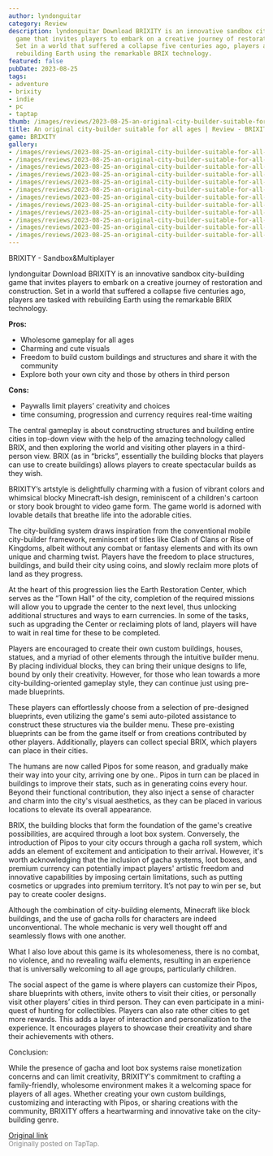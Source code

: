 ```yaml
---
author: lyndonguitar
category: Review
description: lyndonguitar Download BRIXITY is an innovative sandbox city-building
  game that invites players to embark on a creative journey of restoration and construction.
  Set in a world that suffered a collapse five centuries ago, players are tasked with
  rebuilding Earth using the remarkable BRIX technology.
featured: false
pubDate: 2023-08-25
tags:
- adventure
- brixity
- indie
- pc
- taptap
thumb: /images/reviews/2023-08-25-an-original-city-builder-suitable-for-all-ages--review---brixity-0.avif
title: An original city-builder suitable for all ages | Review - BRIXITY
game: BRIXITY
gallery:
- /images/reviews/2023-08-25-an-original-city-builder-suitable-for-all-ages--review---brixity-0.avif
- /images/reviews/2023-08-25-an-original-city-builder-suitable-for-all-ages--review---brixity-1.avif
- /images/reviews/2023-08-25-an-original-city-builder-suitable-for-all-ages--review---brixity-2.avif
- /images/reviews/2023-08-25-an-original-city-builder-suitable-for-all-ages--review---brixity-3.avif
- /images/reviews/2023-08-25-an-original-city-builder-suitable-for-all-ages--review---brixity-4.avif
- /images/reviews/2023-08-25-an-original-city-builder-suitable-for-all-ages--review---brixity-5.avif
- /images/reviews/2023-08-25-an-original-city-builder-suitable-for-all-ages--review---brixity-6.avif
- /images/reviews/2023-08-25-an-original-city-builder-suitable-for-all-ages--review---brixity-7.avif
- /images/reviews/2023-08-25-an-original-city-builder-suitable-for-all-ages--review---brixity-8.avif
- /images/reviews/2023-08-25-an-original-city-builder-suitable-for-all-ages--review---brixity-9.avif
- /images/reviews/2023-08-25-an-original-city-builder-suitable-for-all-ages--review---brixity-10.avif
- /images/reviews/2023-08-25-an-original-city-builder-suitable-for-all-ages--review---brixity-11.avif
---
```

BRIXITY - Sandbox&Multiplayer

lyndonguitar
Download
BRIXITY is an innovative sandbox city-building game that invites players to embark on a creative journey of restoration and construction. Set in a world that suffered a collapse five centuries ago, players are tasked with rebuilding Earth using the remarkable BRIX technology.


**Pros:**
- Wholesome gameplay for all ages
- Charming and cute visuals
- Freedom to build custom buildings and structures and share it with the community
- Explore both your own city and those by others in third person


**Cons:**
- Paywalls limit players’ creativity and choices
- time consuming, progression and currency requires real-time waiting


The central gameplay is about constructing structures and building entire cities in top-down view with the help of the amazing technology called BRIX, and then exploring the world and visiting other players in a third-person view. BRIX (as in “bricks”, essentially the building blocks that players can use to create buildings) allows players to create spectacular builds as they wish.

BRIXITY’s artstyle is delightfully charming with a fusion of vibrant colors and whimsical blocky Minecraft-ish design, reminiscent of a children's cartoon or story book brought to video game form. The game world is adorned with lovable details that breathe life into the adorable cities.

The city-building system draws inspiration from the conventional mobile city-builder framework, reminiscent of titles like Clash of Clans or Rise of Kingdoms, albeit without any combat or fantasy elements and with its own unique and charming twist. Players have the freedom to place structures, buildings, and build their city using coins, and slowly reclaim more plots of land as they progress.

At the heart of this progression lies the Earth Restoration Center, which serves as the “Town Hall” of the city, completion of the required missions will allow you to upgrade the center to the next level, thus unlocking additional structures and ways to earn currencies. In some of the tasks, such as upgrading the Center or reclaiming plots of land, players will have to wait in real time for these to be completed.

Players are encouraged to create their own custom buildings, houses, statues, and a myriad of other elements through the intuitive builder menu. By placing individual blocks, they can bring their unique designs to life, bound by only their creativity. However, for those who lean towards a more city-building-oriented gameplay style, they can continue just using pre-made blueprints.

These players can effortlessly choose from a selection of pre-designed blueprints, even utilizing the game's semi auto-piloted assistance to construct these structures via the builder menu. These pre-existing blueprints can be from the game itself or from creations contributed by other players. Additionally, players can collect special BRIX, which players can place in their cities.

The humans are now called Pipos for some reason, and gradually make their way into your city, arriving one by one.. Pipos in turn can be placed in buildings to improve their stats, such as in generating coins every hour. Beyond their functional contribution, they also inject a sense of character and charm into the city's visual aesthetics, as they can be placed in various locations to elevate its overall appearance.

BRIX, the building blocks that form the foundation of the game's creative possibilities, are acquired through a loot box system. Conversely, the introduction of Pipos to your city occurs through a gacha roll system, which adds an element of excitement and anticipation to their arrival. However, it's worth acknowledging that the inclusion of gacha systems, loot boxes, and premium currency can potentially impact players' artistic freedom and innovative capabilities by imposing certain limitations, such as putting cosmetics or upgrades into premium territory. It’s not pay to win per se, but pay to create cooler designs.

Although the combination of city-building elements, Minecraft like block buildings, and the use of gacha rolls for characters are indeed unconventional. The whole mechanic is very well thought off and seamlessly flows with one another.

What I also love about this game is its wholesomeness, there is no combat, no violence, and no revealing waifu elements, resulting in an experience that is universally welcoming to all age groups, particularly children.

The social aspect of the game is where players can customize their Pipos, share blueprints with others, invite others to visit their cities, or personally visit other players’ cities in third person. They can even participate in a mini-quest of hunting for collectibles. Players can also rate other cities to get more rewards. This adds a layer of interaction and personalization to the experience. It encourages players to showcase their creativity and share their achievements with others.

Conclusion:

While the presence of gacha and loot box systems raise monetization concerns and can limit creativity, BRIXITY's commitment to crafting a family-friendly, wholesome environment makes it a welcoming space for players of all ages. Whether creating your own custom buildings, customizing and interacting with Pipos, or sharing creations with the community, BRIXITY offers a heartwarming and innovative take on the city-building genre.

[Original link](https://www.taptap.io/post/6191888)<br><span style="font-size: 0.95em; color: #888;">Originally posted on TapTap.</span>